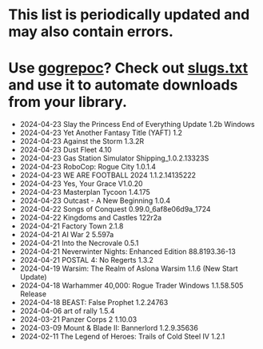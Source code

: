 # This list is periodically updated and may also contain errors.

# Use [gogrepoc](https://github.com/Kalanyr/gogrepoc "gogrepoc")? Check out [slugs.txt](https://raw.githubusercontent.com/GOG-Games-com/missing-updates/main/slugs.txt "slugs.txt") and use it to automate downloads from your library.

- 2024-04-23 Slay the Princess End of Everything Update 1.2b Windows
- 2024-04-23 Yet Another Fantasy Title (YAFT) 1.2
- 2024-04-23 Against the Storm 1.3.2R
- 2024-04-23 Dust Fleet 4.10
- 2024-04-23 Gas Station Simulator Shipping_1.0.2.13323S
- 2024-04-23 RoboCop: Rogue City 1.0.1.4
- 2024-04-23 WE ARE FOOTBALL 2024 1.1.2.14135222
- 2024-04-23 Yes, Your Grace V1.0.20
- 2024-04-23 Masterplan Tycoon 1.4.175
- 2024-04-23 Outcast - A New Beginning 1.0.4
- 2024-04-22 Songs of Conquest 0.99.0_6af8e06d9a_1724
- 2024-04-22 Kingdoms and Castles 122r2a
- 2024-04-21 Factory Town 2.1.8
- 2024-04-21 AI War 2 5.597a
- 2024-04-21 Into the Necrovale 0.5.1
- 2024-04-21 Neverwinter Nights: Enhanced Edition 88.8193.36-13
- 2024-04-21 POSTAL 4: No Regerts 1.3.2
- 2024-04-19 Warsim: The Realm of Aslona Warsim 1.1.6 (New Start Update)
- 2024-04-18 Warhammer 40,000: Rogue Trader Windows 1.1.58.505 Release
- 2024-04-18 BEAST: False Prophet 1.2.24763
- 2024-04-06 art of rally 1.5.4
- 2024-03-21 Panzer Corps 2 1.10.03
- 2024-03-09 Mount & Blade II: Bannerlord 1.2.9.35636
- 2024-02-11 The Legend of Heroes: Trails of Cold Steel IV 1.2.1
